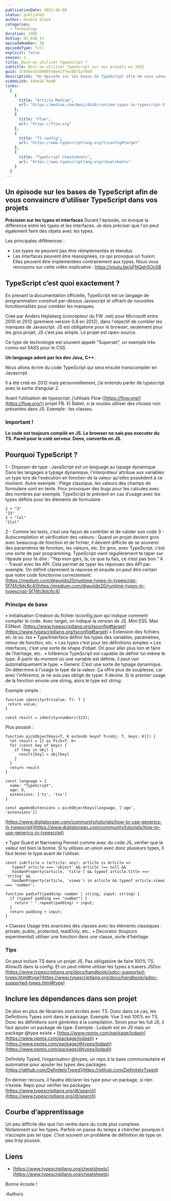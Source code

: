 ```yaml
---
publicationDate: 2022-06-08
status: published
author: Double Slash
categories:
  - Technology
duration: 3385
dsSlug: DS_038_ts
episodeNumber: 38
episodeType: full
explicit: false
season: 1
title: Doit-on utiliser TypeScript ?
subtitle: Doit-on utiliser TypeScript sur nos projets en 2022
guid: 2c93ee325b9807e8e4c77ec0871af9e0
description: 'Un épisode sur les bases de TypeScript afin de vous convaincre d’utiliser TypeScript dans vos projets Retrouvez la vidéo de l''enregistrement sur le Youtube de DoubleSlash Précision sur les types et interfaces Durant l''épisode, on évoque la différence entre les types et les interfaces. Je dois préciser que l''on peut également faire des objets avec les types. Les principales différences : Les types ne peuvent pas être réimplementés et étendus Les interfaces peuvent être réassignées, ce qui provoque un fusion. Elles peuvent être implémentées contrairement aux types. Nous vous renvoyons sur cette vidéo explicative : https://youtu.be/sFNQeh5Oc08 TypeScript c’est quoi exactement ? En prenant la documentation officielle, TypeScript est un langage de programmation construit par-dessus Javascript et offrant de nouvelles fonctionnalités pour combler les manques. Créé par Anders Hejlsberg (concepteur du FW .net) pour Microsoft entre 2010 et 2012 (premiere version 0.8 en 2012), dans l''objectif de combler les manques de Javascript. JS est obligatoire pour le browser, seulement pour les gros projet, JS c’est pas simple. Le projet est open-source. Ce type de technologie est souvent appelé "Superset", un exemple très connu est SASS pour le CSS. Un language adoré par les dev Java, C++. Nous allons écrire du code TypeScript qui sera ensuite transcompiler en Javascript. Il a été créé en 2012 mais personnellement, j’ai entendu parler de typescript avec la sortie d’angular 2. Avant l’utilisation de typescript, j’utilisais Flow (https://flow.org/) projet FB. Et Babel, si je voulais utiliser des choses non présentes dans JS. Exemple : les classes. Important ! Le code est toujours compilé en JS. Le browser ne sais pas executer du TS. Pareil pour le coté serveur. Deno, convertie en JS. Pourquoi TypeScript ? 1 - Disposer de type : JavaScript est un language au typage dynamique. Dans les langages à typage dynamique, l''interpréteur attribue aux variables un type lors de l''exécution en fonction de la valeur qu''elles possèdent à ce moment. Autre exemple : Piège classique, les valeurs des champs de formulaire sont en texte. Pour provoquer des bugs pour les calcules avec des nombres par exemple. TypeScript te prévient en cas d’usage avec les types définis pour les éléments de formulaire. 2 - Comme les tests, c’est une façon de contrôler et de valider son code 3 - Autocompletion et vérification des valeurs : Quand un projet devient gros avec beaucoup de fonction et de fichier, il devient difficile de se souvenir des paramètres de fonction, les valeurs, etc. En gros, avec TypeScript, c’est une sorte de pair programming. TypeScript vient régulièrement te taper sur l’épaule pour te dire : “Yep mon gars, là, ce que tu fais, ce n’est pas bon.” 4 - Travail avec les API. Cela permet de typer les réponses des API par exemple. On définit clairement la réponse et ensuite on peut être certain que notre code fonctionne correctement. https://medium.com/@wujido20/runtime-types-in-typescript-5f74fc9dc6c4 Principe de base • Initialisation Création du fichier tsconfig.json qui indique comment compiler le code. Avec target, on indique la version de JS. Mini ES5. Max ESNext. https://www.typescriptlang.org/tsconfig#target • Extension des fichiers en .ts ou .tsx • Type/Interface définir les types des variables, paramètres, retour de fonction, etc. • Les types c’est pour les définitions simples • Les interfaces, c’est une sorte de shape d’objet. On pour aller plus loin et faire de l’héritage, etc.. • Inférence TypeScript est capable de définir lui-même le type. À partir du moment où une variable est définie, il peut voir automatiquement le type. • Generic C’est une sorte de typage dynamique. On détermine à l’usage le type de la valeur. Ça offre plus de souplesse, car avec l’inférence, je ne suis pas obligé de typer. Il devine. Si le premier usage de la fonction envoie une string, alors le type est string. Exemple simple : Plus poussé : https://www.digitalocean.com…'
videoLink: kVdeiE-hod0
links: 
  [
    {
      title: "Article Medium",
      url: "https://medium.com/@wujido20/runtime-types-in-typescript-5f74fc9dc6c4"
    },
    {
      title: "Flow",
      url: "https://flow.org"
    },
    {
      title: "TS config",
      url: "https://www.typescriptlang.org/tsconfig#target"
    },
    {
      title: "TypeScript Cheatsheets",
      url: "https://www.typescriptlang.org/cheatsheets"
    }
  ] 
---
```


## Un épisode sur les bases de TypeScript afin de vous convaincre d’utiliser TypeScript dans vos projets


**Précision sur les types et interfaces**
Durant l'épisode, on évoque la différence entre les types et les interfaces. Je dois préciser que l'on peut également faire des objets avec les types.

Les principales différences :

- Les types ne peuvent pas être réimplementés et étendus
- Les interfaces peuvent être réassignées, ce qui provoque un fusion. Elles peuvent être implémentées contrairement aux types.
  Nous vous renvoyons sur cette vidéo explicative : https://youtu.be/sFNQeh5Oc08

## TypeScript c’est quoi exactement ?

En prenant la documentation officielle, TypeScript est un langage de programmation construit par-dessus Javascript et offrant de nouvelles fonctionnalités pour combler les manques.

Créé par Anders Hejlsberg (concepteur du FW .net) pour Microsoft entre 2010 et 2012 (premiere version 0.8 en 2012), dans l'objectif de combler les manques de Javascript. JS est obligatoire pour le browser, seulement pour les gros projet, JS c’est pas simple. Le projet est open-source.

Ce type de technologie est souvent appelé "Superset", un exemple très connu est SASS pour le CSS.

**Un language adoré par les dev Java, C++.**

Nous allons écrire du code TypeScript qui sera ensuite transcompiler en Javascript.

Il a été créé en 2012 mais personnellement, j’ai entendu parler de typescript avec la sortie d’angular 2.

Avant l’utilisation de typescript, j’utilisais Flow ([https://flow.org/](https://flow.org/)) projet FB. Et Babel, si je voulais utiliser des choses non présentes dans JS.
Exemple : les classes.

### Important !

**Le code est toujours compilé en JS. Le browser ne sais pas executer du TS. Pareil pour le coté serveur. Deno, convertie en JS.**

## Pourquoi TypeScript ?

1 - Disposer de type : JavaScript est un language au typage dynamique. Dans les langages à typage dynamique, l'interpréteur attribue aux variables un type lors de l'exécution en fonction de la valeur qu'elles possèdent à ce moment.
Autre exemple : Piège classique, les valeurs des champs de formulaire sont en texte. Pour provoquer des bugs pour les calcules avec des nombres par exemple. TypeScript te prévient en cas d’usage avec les types définis pour les éléments de formulaire.

```
2 + "3"
"23"
2 + "lol"
"2lol"
```

2 - Comme les tests, c’est une façon de contrôler et de valider son code
3 - Autocompletion et vérification des valeurs : Quand un projet devient gros avec beaucoup de fonction et de fichier, il devient difficile de se souvenir des paramètres de fonction, les valeurs, etc.
En gros, avec TypeScript, c’est une sorte de pair programming. TypeScript vient régulièrement te taper sur l’épaule pour te dire : “Yep mon gars, là, ce que tu fais, ce n’est pas bon.”
4 - Travail avec les API. Cela permet de typer les réponses des API par exemple. On définit clairement la réponse et ensuite on peut être certain que notre code fonctionne correctement. [https://medium.com/@wujido20/runtime-types-in-typescript-5f74fc9dc6c4](https://medium.com/@wujido20/runtime-types-in-typescript-5f74fc9dc6c4)

### Principe de base

• Initialisation
Création du fichier tsconfig.json qui indique comment compiler le code. Avec target, on indique la version de JS. Mini ES5. Max ESNext. [https://www.typescriptlang.org/tsconfig#target](https://www.typescriptlang.org/tsconfig#target)
• Extension des fichiers en .ts ou .tsx
• Type/Interface définir les types des variables, paramètres, retour de fonction, etc.
• Les types c’est pour les définitions simples
• Les interfaces, c’est une sorte de shape d’objet. On pour aller plus loin et faire de l’héritage, etc..
• Inférence TypeScript est capable de définir lui-même le type. À partir du moment où une variable est définie, il peut voir automatiquement le type.
• Generic C’est une sorte de typage dynamique. On détermine à l’usage le type de la valeur. Ça offre plus de souplesse, car avec l’inférence, je ne suis pas obligé de typer. Il devine. Si le premier usage de la fonction envoie une string, alors le type est string.

Exemple simple :

```
function identity<T>(value: T): T {
 return value;
}

const result = identity<number>(123);
```

Plus poussé :

```
function pickObjectKeys<T, K extends keyof T>(obj: T, keys: K[]) {
  let result = {} as Pick<T, K>
  for (const key of keys) {
    if (key in obj) {
      result[key] = obj[key]
    }
  }
  return result
}

const language = {
  name: "TypeScript",
  age: 8,
  extensions: ['ts', 'tsx']
}

const ageAndExtensions = pickObjectKeys(language, ['age', 'extensions'])
```

[https://www.digitalocean.com/community/tutorials/how-to-use-generics-in-typescript](https://www.digitalocean.com/community/tutorials/how-to-use-generics-in-typescript)

• Type Guard et Narrowing Permet comme avec du code JS, vérifier que la valeur est bien la bonne. Si tu utilises un union avec donc plusieurs types, il faut tester le type avant de l’utiliser.

```
const isArticle = (article: any): article is Article =>
   typeof article === 'object' && article !== null &&
   hasOwnProperty(article, 'title') && typeof article.title === 'string' &&
   hasOwnProperty(article, 'views') in article && typeof article.views === 'number';
```

```
function padLeft(padding: number | string, input: string) {
  if (typeof padding === "number") {
    return " ".repeat(padding) + input;
  }
  return padding + input;
}
```

• Classes Usage très avancées des classes avec les éléments classiques : private, public, protected, readOnly, etc..
• Decorator (toujours experimental) utiliser une fonction dans une classe, sorte d’héritage.

### Tips

On peut inclure TS dans un projet JS. Pas obligatoire de faire 100% TS. AllowJS dans la config. Et on peut même utiliser les types à travers JSDoc [https://www.typescriptlang.org/docs/handbook/jsdoc-supported-types.html#type](https://www.typescriptlang.org/docs/handbook/jsdoc-supported-types.html#type)

## Inclure les dépendances dans son projet

De plus en plus de librairies sont écrites avec TS. Donc dans ce cas, les Definitions Types sont dans le package. Exemple: Vue 3 est 100% en TS. Donc les définitions sont générées à la compilation.
Sinon pour les full JS, il faut ajouter un package de type.
Exemple : Lodash est en JS mais un package @type existe
• [https://www.npmjs.com/package/lodash](https://www.npmjs.com/package/lodash)
• [https://www.npmjs.com/package/@types/lodash](https://www.npmjs.com/package/@types/lodash)

Definitely Typed, l’organisation @types, un repo à la base communautaire et automatisé pour ajouter les types des packages [https://github.com/DefinitelyTyped](https://github.com/DefinitelyTyped)

En dernier recours, il faudra déclarer les type pour un package, si rien n’existe.
Repo pour vérifier les packages [https://www.typescriptlang.org/dt/search](https://www.typescriptlang.org/dt/search)

## Courbe d’apprentissage

Un peu difficile dès que l’on rentre dans du code plus complexe. Notamment sur les types. Parfois on passe du temps à chercher pourquoi il n’accepte pas tel type.
C’est souvent un problème de définition de type un peu trop poussé.

## Liens

- [https://www.typescriptlang.org/cheatsheets](https://www.typescriptlang.org/cheatsheets)

Bonne écoute !

:Authors
